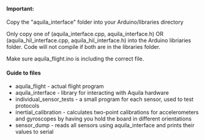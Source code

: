 #### Important:
Copy the "aquila_interface" folder into your Arduino/libraries directory

Only copy one of (aquila_interface.cpp, aquila_interface.h) OR (aquila_hil_interface.cpp, aquila_hil_interface.h) into the Arduino libriaries folder. Code will not compile if both are in the libraries folder.

Make sure aquila_flight.ino is including the correct file.

#### Guide to files
* aquila_flight - actual flight program
* aquila_interface - library for interacting with Aquila hardware
* individual_sensor_tests - a small program for each sensor, used to test protocols
* inertial_calibration - calculates two-point calibrations for accelerometers and gyroscopes by having you hold the board in different orientations
* sensor_dump - reads all sensors using aquila_interface and prints their values to serial